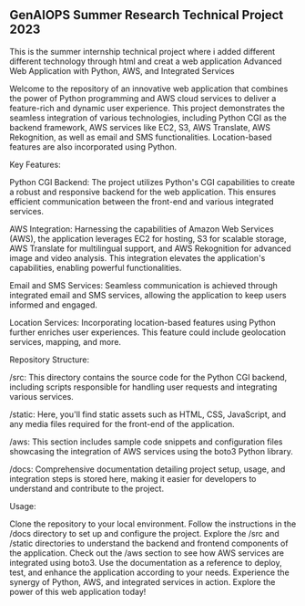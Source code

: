 # <h2>GenAIOPS Summer Research Technical Project 2023 </h2>

This is the summer internship technical project where i added different different technology through html and creat a web application Advanced Web Application with Python, AWS, and Integrated Services

Welcome to the repository of an innovative web application that combines the power of Python programming and AWS cloud services to deliver a feature-rich and dynamic user experience. This project demonstrates the seamless integration of various technologies, including Python CGI as the backend framework, AWS services like EC2, S3, AWS Translate, AWS Rekognition, as well as email and SMS functionalities. Location-based features are also incorporated using Python.

Key Features:

Python CGI Backend: The project utilizes Python's CGI capabilities to create a robust and responsive backend for the web application. This ensures efficient communication between the front-end and various integrated services.

AWS Integration: Harnessing the capabilities of Amazon Web Services (AWS), the application leverages EC2 for hosting, S3 for scalable storage, AWS Translate for multilingual support, and AWS Rekognition for advanced image and video analysis. This integration elevates the application's capabilities, enabling powerful functionalities.

Email and SMS Services: Seamless communication is achieved through integrated email and SMS services, allowing the application to keep users informed and engaged.

Location Services: Incorporating location-based features using Python further enriches user experiences. This feature could include geolocation services, mapping, and more.

Repository Structure:

/src: This directory contains the source code for the Python CGI backend, including scripts responsible for handling user requests and integrating various services.

/static: Here, you'll find static assets such as HTML, CSS, JavaScript, and any media files required for the front-end of the application.

/aws: This section includes sample code snippets and configuration files showcasing the integration of AWS services using the boto3 Python library.

/docs: Comprehensive documentation detailing project setup, usage, and integration steps is stored here, making it easier for developers to understand and contribute to the project.

Usage:

Clone the repository to your local environment. Follow the instructions in the /docs directory to set up and configure the project. Explore the /src and /static directories to understand the backend and frontend components of the application. Check out the /aws section to see how AWS services are integrated using boto3. Use the documentation as a reference to deploy, test, and enhance the application according to your needs. Experience the synergy of Python, AWS, and integrated services in action. Explore the power of this web application today!
